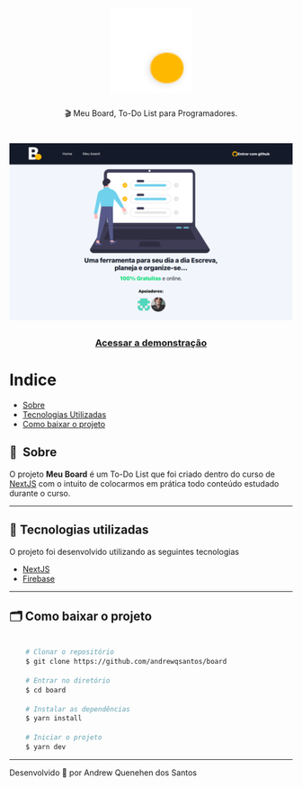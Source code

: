 <h1 align="center">
     <img src="public/images/logo.svg">
</h1>

<p align="center">🎬 Meu Board, To-Do List para Programadores.</p>

<h1>
    <img src="public/images/apresentacao.png">
</h1>

<h3 align="center">
    <a href="https://board-green.vercel.app/">Acessar a demonstração</a>
</h3>

# Indice

- [Sobre](#-sobre)
- [Tecnologias Utilizadas](#-tecnologias-utilizadas)
- [Como baixar o projeto](#-como-baixar-o-projeto)

## 🔖&nbsp; Sobre

O projeto **Meu Board** é um To-Do List que foi criado dentro do curso de [NextJS](https://www.udemy.com/course/nextjs-zero-ao-avancado/) com o intuito de colocarmos em prática todo conteúdo estudado durante o curso.

---

## 🚀 Tecnologias utilizadas

O projeto foi desenvolvido utilizando as seguintes tecnologias

- [NextJS](https://nextjs.org/)
- [Firebase](https://firebase.google.com/)
---

## 🗂 Como baixar o projeto

```bash

    # Clonar o repositório
    $ git clone https://github.com/andrewqsantos/board

    # Entrar no diretório
    $ cd board

    # Instalar as dependências
    $ yarn install

    # Iniciar o projeto
    $ yarn dev
```

---

Desenvolvido 💜 por Andrew Quenehen dos Santos
